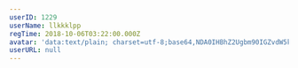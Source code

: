 ```yaml
---
userID: 1229
userName: llkkklpp
regTime: 2018-10-06T03:22:00.000Z
avatar: 'data:text/plain; charset=utf-8;base64,NDA0IHBhZ2Ugbm90IGZvdW5kCg=='
userURL: null
---
```



